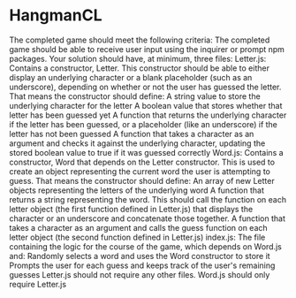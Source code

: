 # HangmanCL

The completed game should meet the following criteria:
The completed game should be able to receive user input using the inquirer or prompt npm packages.
Your solution should have, at minimum, three files:
Letter.js: Contains a constructor, Letter. This constructor should be able to either display an underlying character or a blank placeholder (such as an underscore), depending on whether or not the user has guessed the letter. That means the constructor should define:
 A string value to store the underlying character for the letter
 A boolean value that stores whether that letter has been guessed yet
 A function that returns the underlying character if the letter has been guessed, or a placeholder (like an underscore) if the letter has not been guessed
 A function that takes a character as an argument and checks it against the underlying character, updating the stored boolean value to true if it was guessed correctly
Word.js: Contains a constructor, Word that depends on the Letter constructor. This is used to create an object representing the current word the user is attempting to guess. That means the constructor should define:
 An array of new Letter objects representing the letters of the underlying word
 A function that returns a string representing the word. This should call the function on each letter object (the first function defined in Letter.js) that displays the character or an underscore and concatenate those together.
 A function that takes a character as an argument and calls the guess function on each letter object (the second function defined in Letter.js)
index.js: The file containing the logic for the course of the game, which depends on Word.js and:
 Randomly selects a word and uses the Word constructor to store it
 Prompts the user for each guess and keeps track of the user's remaining guesses
Letter.js should not require any other files.
Word.js should only require Letter.js
